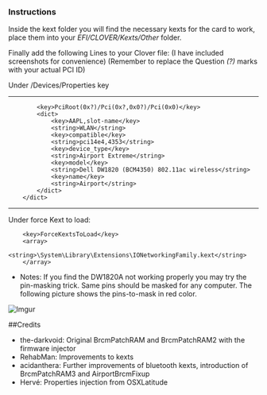 ### Instructions

Inside the kext folder you will find the necessary kexts for the card to work, place them into your *EFI/CLOVER/Kexts/Other* folder.

Finally add the following Lines to your Clover file:
(I have included screenshots for convenience)
(Remember to replace the Question *(?)* marks with your actual PCI ID)


Under /Devices/Properties key
***



			<key>PciRoot(0x?)/Pci(0x?,0x0?)/Pci(0x0)</key>
			<dict>
				<key>AAPL,slot-name</key>
				<string>WLAN</string>
				<key>compatible</key>
				<string>pci14e4,4353</string>
				<key>device_type</key>
				<string>Airport Extreme</string>
				<key>model</key>
				<string>Dell DW1820 (BCM4350) 802.11ac wireless</string>
				<key>name</key>
				<string>Airport</string>
			</dict>
		</dict>

***


Under force Kext to load:

		<key>ForceKextsToLoad</key>
		<array>
			<string>\System\Library\Extensions\IONetworkingFamily.kext</string>
		</array>
		
* Notes: If you find the DW1820A not working properly you may try the pin-masking trick. Same pins should be masked for any computer. The following picture shows the pins-to-mask in red color.

![Imgur](https://i.imgur.com/kof6tzz.png)
		
##Credits

* the-darkvoid: Original BrcmPatchRAM and BrcmPatchRAM2 with the firmware injector
* RehabMan: Improvements to kexts
* acidanthera: Further improvements of bluetooth kexts, introduction of BrcmPatchRAM3 and AirportBrcmFixup
* Hervé: Properties injection from OSXLatitude